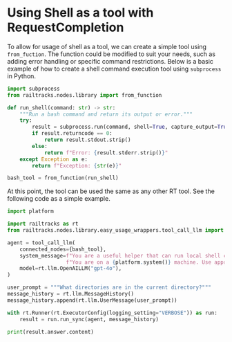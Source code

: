 # Using Shell as a tool with RequestCompletion

To allow for usage of shell as a tool, we can create a simple tool using `from_fuction`. The function could be modified to suit your needs, such as adding error handling or specific command restrictions. Below is a basic example of how to create a shell command execution tool using `subprocess` in Python.

```python
import subprocess
from railtracks.nodes.library import from_function

def run_shell(command: str) -> str:
    """Run a bash command and return its output or error."""
    try:
        result = subprocess.run(command, shell=True, capture_output=True, text=True)
        if result.returncode == 0:
            return result.stdout.strip()
        else:
            return f"Error: {result.stderr.strip()}"
    except Exception as e:
        return f"Exception: {str(e)}"

bash_tool = from_function(run_shell)
```

At this point, the tool can be used the same as any other RT tool. See the following code as a simple example.

```python
import platform

import railtracks as rt
from railtracks.nodes.library.easy_usage_wrappers.tool_call_llm import tool_call_llm

agent = tool_call_llm(
    connected_nodes={bash_tool},
    system_message=f"You are a useful helper that can run local shell commands. "
                   f"You are on a {platform.system()} machine. Use appropriate shell commands to answer the user's questions.",
    model=rt.llm.OpenAILLM("gpt-4o"),
)

user_prompt = """What directories are in the current directory?"""
message_history = rt.llm.MessageHistory()
message_history.append(rt.llm.UserMessage(user_prompt))

with rt.Runner(rt.ExecutorConfig(logging_setting="VERBOSE")) as run:
    result = run.run_sync(agent, message_history)

print(result.answer.content)
```
